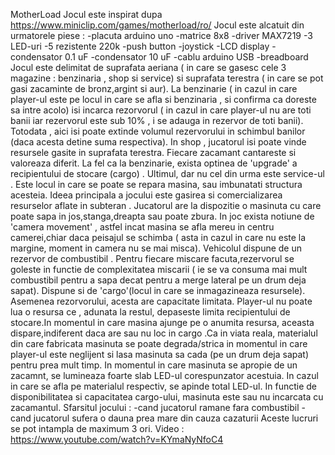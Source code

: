 MotherLoad
Jocul este inspirat dupa https://www.miniclip.com/games/motherload/ro/
Jocul este alcatuit din urmatorele piese :
-placuta arduino uno
-matrice 8x8 
-driver MAX7219
-3 LED-uri
-5 rezistente 220k
-push button
-joystick
-LCD display
-condensator 0.1 uF
-condensator 10 uF
-cablu arduino USB
-breadboard
  Jocul este delimitat de suprafata aeriana ( in care se gasesc cele 3 magazine : benzinaria , shop si service) si suprafata terestra ( in care se pot gasi zacaminte de bronz,argint si aur). La benzinarie ( in cazul in care player-ul este pe locul in care se afla si benzinaria , si confirma ca doreste sa intre acolo) isi incarca rezorvorul ( in cazul in care player-ul nu are toti banii iar rezervorul este sub 10% , i se adauga in rezervor de toti banii). Totodata , aici isi poate extinde volumul rezervorului in schimbul banilor (daca acesta detine suma respectiva). In shop , jucatorul isi poate vinde resursele gasite in suprafata terestra. Fiecare zacamant cantareste si valoreaza diferit. La fel ca la benzinarie, exista optinea de 'upgrade' a recipientului de stocare (cargo) . Ultimul, dar nu cel din urma este service-ul . Este locul in care se poate se repara masina, sau imbunatati structura acesteia.
    Ideea principala a jocului este gasirea si comercializarea resurselor aflate in subteran . Jucatorul are la dispozitie o masinuta cu care poate sapa in jos,stanga,dreapta sau poate zbura. In joc exista notiune de 'camera movement' , astfel incat masina se afla mereu in centru camerei,chiar daca peisajul se schimba ( asta in cazul in care nu este la margine, moment in camera nu se mai misca). Vehicolul dispune de un rezervor de combustibil . Pentru fiecare miscare facuta,rezervorul se goleste in functie de complexitatea miscarii ( ie se va consuma mai mult combustibil pentru a sapa decat pentru a merge lateral pe un drum deja sapat). Dispune si de 'cargo'(locul in care se inmagazineaza resursele). Asemenea rezorvorului, acesta are capacitate limitata. Player-ul nu poate lua o resursa ce , adunata la restul, depaseste limita recipientului de stocare.In momentul in care masina ajunge pe o anumita resursa, aceasta dispare,indiferent daca are sau nu loc in cargo .Ca in viata reala, materialul din care fabricata masinuta se poate degrada/strica in momentul in care player-ul este neglijent si lasa masinuta sa cada (pe un drum deja sapat) pentru prea mult timp.
      In momentul in care masinuta se apropie de un zacamnt, se lumineaza foarte slab LED-ul corespunzator acestuia. In cazul in care se afla pe materialul respectiv, se apinde total LED-ul. In functie de disponibilitatea si capacitatea cargo-ului, masinuta este sau nu incarcata cu zacamantul.
      Sfarsitul jocului : 
-cand jucatorul ramane fara combustibil
-cand jucatorul sufera o dauna prea mare din cauza cazaturii
  Aceste lucruri se pot intampla de maximum 3 ori.
 Video : https://www.youtube.com/watch?v=KYmaNyNfoC4
   
